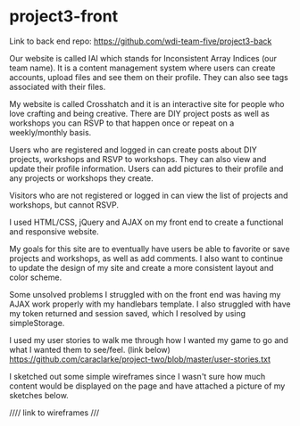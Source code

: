 # project3-front

Link to back end repo: https://github.com/wdi-team-five/project3-back

Our website is called IAI which stands for Inconsistent Array Indices (our team name). It is a content management system where users can create accounts, upload files and see them on their profile. They can also see tags associated with their files.

My website is called Crosshatch and it is an interactive site for people who love crafting and being creative. There are DIY project posts as well as workshops you can RSVP to that happen once or repeat on a weekly/monthly basis.

Users who are registered and logged in can create posts about DIY projects, workshops and RSVP to workshops. They can also view and update their profile information. Users can add pictures to their profile and any projects or workshops they create.

Visitors who are not registered or logged in can view the list of projects and workshops, but cannot RSVP.

I used HTML/CSS, jQuery and AJAX on my front end to create a functional and responsive website.

My goals for this site are to eventually have users be able to favorite or save projects and workshops, as well as add comments. I also want to continue to update the design of my site and create a more consistent layout and color scheme.

Some unsolved problems I struggled with on the front end was having my AJAX work properly with my handlebars template. I also struggled with have my token returned and session saved, which I resolved by using simpleStorage.

I used my user stories to walk me through how I wanted my game to go and what I wanted them to see/feel. (link below)
https://github.com/caraclarke/project-two/blob/master/user-stories.txt

I sketched out some simple wireframes since I wasn't sure how much content would be displayed on the page and have attached a picture of my sketches below.

//// link to wireframes ///
